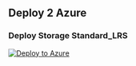 ## Deploy 2 Azure

### Deploy Storage Standard_LRS
[![Deploy to Azure](https://aka.ms/deploytoazurebutton)](https://portal.azure.com/#create/Microsoft.Template/uri/https%3A%2F%2Fraw.githubusercontent.com%2FNyckosLeduc%2Fdeploy2azure%2Fmain%2Fdeploy.json)
